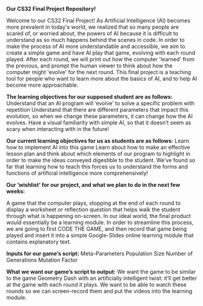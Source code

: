 **Our CS32 Final Project Repository!**


Welcome to our CS32 Final Project! As Artificial Intelligence (AI) becomes more prevalent in today's world, we realized that so many people are scared of, or worried about, the powers of AI because it is difficult to understand as so much happens behind the scenes in code. In order to make the process of AI more understandable and accessible, we aim to create a simple game and have AI play that game, evolving with each round played. After each round, we will print out how the computer 'learned' from the previous, and prompt the human viewer to think about how the computer might 'evolve' for the next round. This final project is a teaching tool for people who want to learn more about the basics of AI, and to help AI become more approachable.


**The learning objectives for our supposed student are as follows:**
Understand that an AI program will ‘evolve’ to solve a specific problem with repetition
Understand that there are different parameters that impact this evolution, so when we change these parameters, it can change how the AI evolves. 
Have a visual familiarity with simple AI, so that it doesn’t seem as scary when interacting with in the future! 

**Our current learning objectives for us as students are as follows:**
Learn how to implement AI into this game 
Learn about how to make an effective lesson plan and think about which elements of our program to highlight in order to make the ideas conveyed digestible to the student. We’ve found so far that learning how to teach this forces us to understand the forms and functions of artificial intelligence more comprehensively! 


**Our ‘wishlist’ for our project, and what we plan to do in the next few weeks:**

A game that the computer plays, stopping at the end of each round to display a worksheet or reflection question that helps walk the student through what is happening on-screen. In our ideal world, the final product would essentially be a learning module. In order to streamline this process, we are going to first CODE THE GAME, and then record that game being played and insert it into a simple Google-Slides online learning module that contains explanatory text.


**Inputs for our game’s script:**
Meta-Parameters
Population Size 
Number of Generations 
Mutation Factor 


**What we want our game’s script to output:** 
We want the game to be similar to the game Geometry Dash with an artificially intelligent twist: it’ll get better at the game with each round it plays. We want to be able to watch these rounds so we can screen-record them and put the videos into the learning module. 
